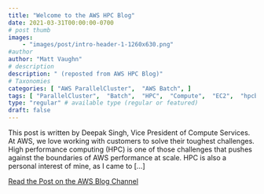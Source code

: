 ```yaml
---
title: "Welcome to the AWS HPC Blog"
date: 2021-03-31T00:00:00-0700
# post thumb
images:
    - "images/post/intro-header-1-1260x630.png"
#author
author: "Matt Vaughn"
# description
description: " (reposted from AWS HPC Blog)"
# Taxonomies
categories: [ "AWS ParallelCluster",  "AWS Batch", ]
tags: [ "ParallelCluster",  "Batch",  "HPC",  "Compute",  "EC2",  "hpcblog", ]
type: "regular" # available type (regular or featured)
draft: false
---
```


This post is written by Deepak Singh, Vice President of Compute Services. At AWS, we love working with customers to solve their toughest challenges. High performance computing (HPC) is one of those challenges that pushes against the boundaries of AWS performance at scale. HPC is also a personal interest of mine, as I came to […]

<a href="https://aws.amazon.com/blogs/hpc/welcome-to-the-aws-hpc-blog/" class="btn btn-primary btn-lg active" role="button" aria-pressed="true" style="margin-top: 8px;">Read the Post on the AWS Blog Channel</a>